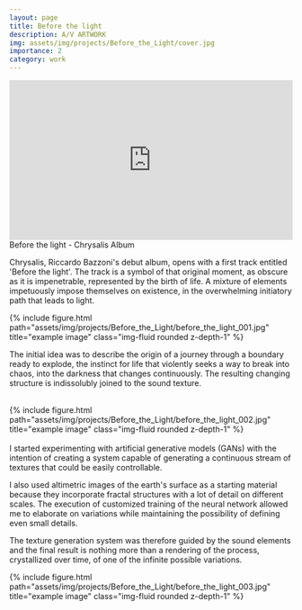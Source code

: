 ```yaml
---
layout: page
title: Before the light
description: A/V ARTWORK
img: assets/img/projects/Before_the_Light/cover.jpg
importance: 2
category: work
---
```


<div style="padding:56.25% 0 0 0;position:relative;"><iframe src="https://player.vimeo.com/video/696659753?badge=0&amp;autopause=0&amp;player_id=0&amp;app_id=58479" frameborder="0" allow="autoplay; fullscreen; picture-in-picture; clipboard-write" style="position:absolute;top:0;left:0;width:100%;height:100%;" title="Riccardo Bazzoni - Before the Light - Official Video By Samuel Pietri"></iframe></div><script src="https://player.vimeo.com/api/player.js"></script>
<div class="caption">
    Before the light - Chrysalis Album
</div>

Chrysalis, Riccardo Bazzoni's debut album, opens with a first track entitled 'Before the light'. The track is a symbol of that original moment, as obscure as it is impenetrable, represented by the birth of life. A mixture of elements impetuously impose themselves on existence, in the overwhelming initiatory path that leads to light.


<div class="row justify-content-sm-center">
    <div class="col-sm mt-3 mt-md-0">
        {% include figure.html path="assets/img/projects/Before_the_Light/before_the_light_001.jpg" title="example image" class="img-fluid rounded z-depth-1" %}
    </div>
</div>

The initial idea was to describe the origin of a journey through a boundary ready to explode, the instinct for life that violently seeks a way to break into chaos, into the darkness that changes continuously. The resulting changing structure is indissolubly joined to the sound texture. 

<br />

<div class="row justify-content-sm-center">
    <div class="col-sm mt-3 mt-md-0">
        {% include figure.html path="assets/img/projects/Before_the_Light/before_the_light_002.jpg" title="example image" class="img-fluid rounded z-depth-1" %}
    </div>
</div>

<br />
I started experimenting with artificial generative models (GANs) with the intention of creating a system capable of generating a continuous stream of textures that could be easily controllable.

I also used altimetric images of the earth's surface as a starting material because they incorporate fractal structures with a lot of detail on different scales.
The execution of customized training of the neural network allowed me to elaborate on variations while maintaining the possibility of defining even small details.

The texture generation system was therefore guided by the sound elements and the final result is nothing more than a rendering of the process, crystallized over time, of one of the infinite possible variations.
<div class="row justify-content-sm-center">
    <div class="col-sm mt-3 mt-md-0">
        {% include figure.html path="assets/img/projects/Before_the_Light/before_the_light_003.jpg" title="example image" class="img-fluid rounded z-depth-1" %}
    </div>
</div>

